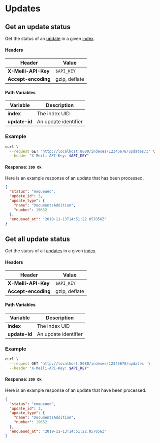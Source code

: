 # Updates

## Get an update status

<RouteHighlighter method="GET" route="/indexes/:index/updates/:update-id"/>

Get the status of an [update](/main_concept/indexes.md#Updates) in a given [index](/main_concept/indexes.md).

#### Headers

| Header              | Value         |
|---------------------|---------------|
| **X-Meili-API-Key** | `$API_KEY`    |
| **Accept-encoding** | gzip, deflate |

#### Path Variables

| Variable      | Description           |
|---------------|-----------------------|
| **index**     | The index UID |
| **update-id** | An update identifier  |

### Example

```bash
curl \
  --request GET 'http://localhost:8080/indexes/12345678/updates/3' \
  --header "X-Meili-API-Key: $API_KEY"
```

#### Response: `200 Ok`

Here is an example response of an update that has been processed.

```json
{
  "status": "enqueued",
  "update_id": 3,
  "update_type": {
    "name": "DocumentsAddition",
    "number": 19652
  },
  "enqueued_at": "2019-11-13T14:51:22.857056Z"
}
```

## Get all update status

<RouteHighlighter method="GET" route="/indexes/:index/updates"/>

Get the status of all [updates](/main_concept/indexes.md#updates) in a given [index](/main_concept/indexes.md).

#### Headers

| Header              | Value         |
|---------------------|---------------|
| **X-Meili-API-Key** | `$API_KEY`    |
| **Accept-encoding** | gzip, deflate |

#### Path Variables

| Variable      | Description           |
|---------------|-----------------------|
| **index**     | The index UID |
| **update-id** | An update identifier  |

### Example

```bash
curl \
  --request GET 'http://localhost:8080/indexes/12345678/updates' \
  --header "X-Meili-API-Key: $API_KEY"
```

#### Response: `200 Ok`

Here is an example response of an update that have been processed.

```json
{
  "status": "enqueued",
  "update_id": 3,
  "update_type": {
    "name": "DocumentsAddition",
    "number": 19652
  },
  "enqueued_at": "2019-11-13T14:51:22.857056Z"
}
```